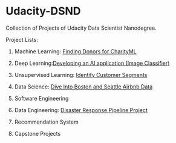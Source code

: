 # Udacity-DSND
Collection of Projects of Udacity Data Scientist Nanodegree.

Project Lists:

1. Machine Learning: [Finding Donors for CharityML](https://github.com/wenshihao1993/Udacity-DSND/tree/master/Machine%20Learning/Supervised%20Learning%20Project)

2. Deep Learning:[Developing an AI application (Image Classifier)](https://github.com/wenshihao1993/Udacity-DSND/tree/master/Deep%20Learning/Deep%20Learning%20Project)

3. Unsupervised Learning: [Identify Customer Segments](https://github.com/wenshihao1993/Udacity-DSND/tree/master/Unsupervised%20Learning/Unsupervised%20Learning%20Project)

4. Data Science: [Dive Into Boston and Seattle Airbnb Data](https://github.com/wenshihao1993/Udacity-DSND/tree/master/Introduction_to_data_science)

5. Software Engineering

6. Data Engineering: [Disaster Response Pipeline Project](https://github.com/wenshihao1993/Udacity-DSND/tree/master/Data%20Engineering/Disaster%20Response%20Pipeline%20Project)

7. Recommendation System  

8. Capstone Projects  
